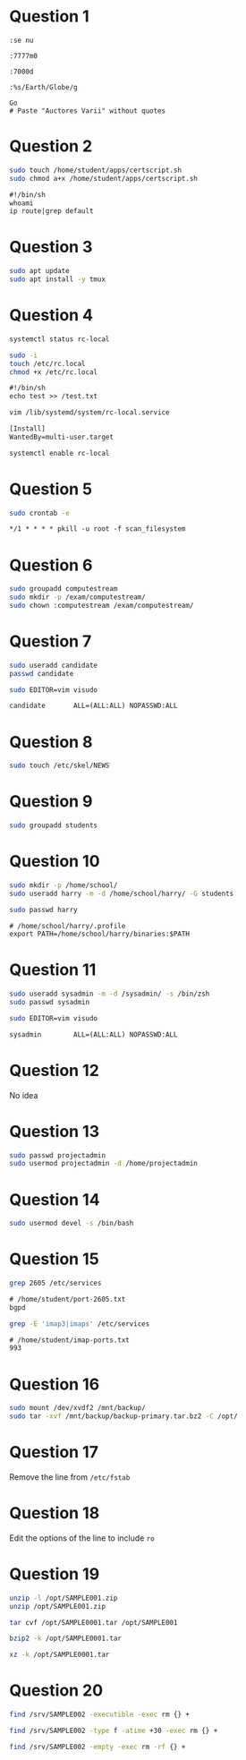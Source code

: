 # Question 1
```
:se nu
```
```
:7777m0
```
```
:7000d
```
```
:%s/Earth/Globe/g
```
```
Go
# Paste "Auctores Varii" without quotes
```
# Question 2
```sh
sudo touch /home/student/apps/certscript.sh
sudo chmod a+x /home/student/apps/certscript.sh
```
```txt
#!/bin/sh
whoami
ip route|grep default
```
# Question 3
```sh
sudo apt update
sudo apt install -y tmux
```
# Question 4
```sh
systemctl status rc-local
```
```sh
sudo -i
touch /etc/rc.local
chmod +x /etc/rc.local
```
```txt
#!/bin/sh
echo test >> /test.txt
```
```sh
vim /lib/systemd/system/rc-local.service
```
```txt
[Install]
WantedBy=multi-user.target
```
```sh
systemctl enable rc-local
```
# Question 5
```sh
sudo crontab -e
```
```txt
*/1 * * * * pkill -u root -f scan_filesystem
```
# Question 6
```sh
sudo groupadd computestream
sudo mkdir -p /exam/computestream/
sudo chown :computestream /exam/computestream/
```
# Question 7
```sh
sudo useradd candidate
passwd candidate
```
```sh
sudo EDITOR=vim visudo
```
```txt
candidate       ALL=(ALL:ALL) NOPASSWD:ALL
```
# Question 8
```sh
sudo touch /etc/skel/NEWS
```
# Question 9
```sh
sudo groupadd students
```
# Question 10
```sh
sudo mkdir -p /home/school/
sudo useradd harry -m -d /home/school/harry/ -G students
```
```sh
sudo passwd harry
```
```txt
# /home/school/harry/.profile
export PATH=/home/school/harry/binaries:$PATH
```
# Question 11
```sh
sudo useradd sysadmin -m -d /sysadmin/ -s /bin/zsh
sudo passwd sysadmin
```
```sh
sudo EDITOR=vim visudo
```
```txt
sysadmin        ALL=(ALL:ALL) NOPASSWD:ALL
```
# Question 12
No idea
# Question 13
```sh
sudo passwd projectadmin
sudo usermod projectadmin -d /home/projectadmin
```
# Question 14
```sh
sudo usermod devel -s /bin/bash
```
# Question 15
```sh
grep 2605 /etc/services
```
```txt
# /home/student/port-2605.txt
bgpd
```
```sh
grep -E 'imap3|imaps' /etc/services 
```
```txt
# /home/student/imap-ports.txt
993
```
# Question 16
```sh
sudo mount /dev/xvdf2 /mnt/backup/
sudo tar -xvf /mnt/backup/backup-primary.tar.bz2 -C /opt/
```
# Question 17
Remove the line from `/etc/fstab`
# Question 18
Edit the options of the line to include `ro`
# Question 19
```sh
unzip -l /opt/SAMPLE001.zip
unzip /opt/SAMPLE001.zip
```
```sh
tar cvf /opt/SAMPLE0001.tar /opt/SAMPLE001
```
```sh
bzip2 -k /opt/SAMPLE0001.tar
```
```sh
xz -k /opt/SAMPLE0001.tar
```
# Question 20
```sh
find /srv/SAMPLE002 -executible -exec rm {} +
```
```sh
find /srv/SAMPLE002 -type f -atime +30 -exec rm {} +
```
```sh
find /srv/SAMPLE002 -empty -exec rm -rf {} +
```

